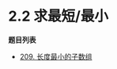 # 2.2 求最短/最小

**题目列表**

- [209. 长度最小的子数组](https://leetcode.cn/problems/minimum-size-subarray-sum/description/)
